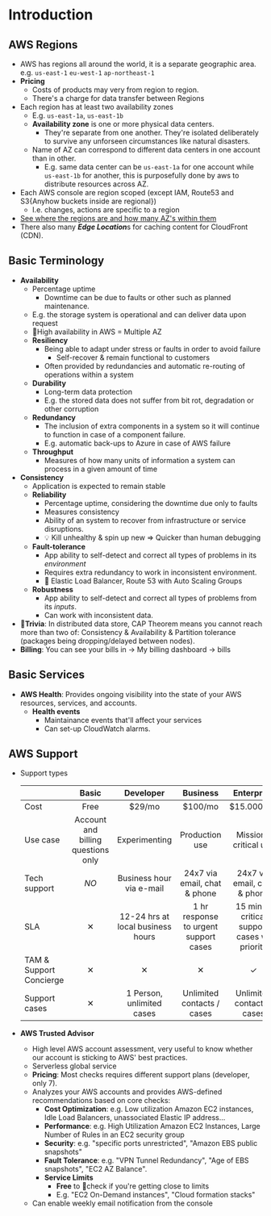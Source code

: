 
# Introduction

## AWS Regions

- AWS has regions all around the world, it is a separate geographic area. e.g. `us-east-1` `eu-west-1` `ap-northeast-1`
- **Pricing**
  - Costs of products may very from region to region.
  - There's a charge for data transfer between Regions
- Each region has at least two availability zones
  - E.g. `us-east-1a`, `us-east-1b`
  - **Availability zone** is one or more physical data centers.
    - They're separate from one another. They're isolated deliberately to survive any unforseen circumstances like natural disasters.
  - Name of AZ can correspond to different data centers in one account than in other.
    - E.g. same data center can be `us-east-1a` for one account while `us-east-1b` for another, this is purposefully done by aws to distribute resources across AZ.
- Each AWS console are region scoped (except IAM, Route53 and S3{Anyhow buckets inside are regional})
  - I.e. changes, actions are specific to a region
- [See where the regions are and how many AZ's within them](https://aws.amazon.com/about-aws/global-infrastructure)
- There also many ***Edge Location***s for caching content for CloudFront (CDN).

## Basic Terminology

- **Availability**
  - Percentage uptime
    - Downtime can be due to faults or other such as planned maintenance.
  - E.g. the storage system is operational and can deliver data upon request
  - 📝High availability in AWS = Multiple AZ
  - **Resiliency**
    - Being able to adapt under stress or faults in order to avoid failure
      - Self-recover & remain functional to customers
    - Often provided by redundancies and automatic re-routing of operations within a system
  - **Durability**
    - Long-term data protection
    - E.g. the stored data does not suffer from bit rot, degradation or other corruption
  - **Redundancy**
    - The inclusion of extra components in a system so it will continue to function in case of a component failure.
    - E.g. automatic back-ups to Azure in case of AWS failure
  - **Throughput**
    - Measures of how many units of information a system can process in a given amount of time
- **Consistency**
  - Application is expected to remain stable
  - **Reliability**
    - Percentage uptime, considering the downtime due only to faults
    - Measures consistency
    - Ability of an system to recover from infrastructure or service disruptions.
    - 💡 Kill unhealthy & spin up new => Quicker than human debugging
  - **Fault-tolerance**
    - App ability to self-detect and correct all types of problems in its *environment*
    - Requires extra redundancy to work in inconsistent environment.
    - 📝 Elastic Load Balancer, Route 53 with Auto Scaling Groups
  - **Robustness**
    - App ability to self-detect and correct all types of problems from its *inputs*.
    - Can work with inconsistent data.
- **🤗Trivia**: In distributed data store, CAP Theorem means you cannot reach more than two of: Consistency & Availability & Partition tolerance (packages being dropping/delayed between nodes).
- **Billing**: You can see your bills in -> My billing dashboard -> bills

## Basic Services

- **AWS Health**: Provides ongoing visibility into the state of your AWS resources, services, and accounts.
  - **Health events**
    - Maintainance events that'll affect your  services
    - Can set-up CloudWatch alarms.

## AWS Support

- Support types

    |   | Basic | Developer | Business | Enterprise |
    | - |:-----:|:---------:|:--------:|:----------:|
    | Cost | Free | $29/mo | $100/mo | $15.000/mo |
    | Use case | Account and billing questions only | Experimenting | Production use | Mission-critical use |
    | Tech support | *NO* | Business hour via e-mail | 24x7 via email, chat & phone | 24x7 via email, chat & phone |
    | SLA | ✕ | 12-24 hrs at local business hours | 1 hr response to urgent support cases | 15 min to critical support cases w/ priority |
    | TAM & Support Concierge |  ✕ | ✕ | ✕ | ✓ |
    | Support cases | ✕ | 1 Person, unlimited cases | Unlimited contacts / cases | Unlimited contacts / cases |

- **AWS Trusted Advisor**
  - High level AWS account assessment, very useful to know whether our account is sticking to AWS' best practices.
  - Serverless global service
  - **Pricing**: Most checks requires different support plans (developer, only 7).
  - Analyzes your AWS accounts and provides AWS-defined recommendations based on core checks:
    - **Cost Optimization**: e.g. Low utilization Amazon EC2 instances, Idle Load Balancers, unassociated Elastic IP address...
    - **Performance**: e.g. High Utilization Amazon EC2 Instances, Large Number of Rules in an EC2 security group
    - **Security**: e.g. "specific ports unrestricted", "Amazon EBS public snapshots"
    - **Fault Tolerance**: e.g. "VPN Tunnel Redundancy", "Age of EBS snapshots", "EC2 AZ Balance".
    - **Service Limits**
      - **Free** to 📝check if you're getting close to limits
      - E.g. "EC2 On-Demand instances", "Cloud formation stacks"
  - Can enable weekly email notification from the console
